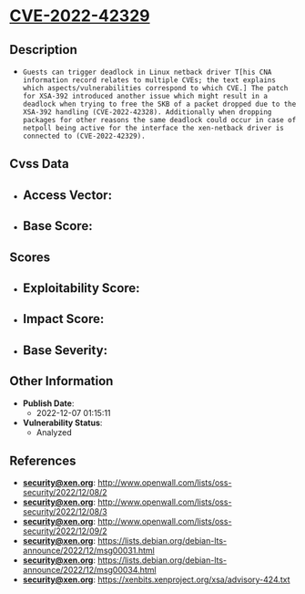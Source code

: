 
# [CVE-2022-42329](https://cve.mitre.org/cgi-bin/cvename.cgi?name=CVE-2022-42329)

## Description

- `Guests can trigger deadlock in Linux netback driver T[his CNA information record relates to multiple CVEs; the text explains which aspects/vulnerabilities correspond to which CVE.] The patch for XSA-392 introduced another issue which might result in a deadlock when trying to free the SKB of a packet dropped due to the XSA-392 handling (CVE-2022-42328). Additionally when dropping packages for other reasons the same deadlock could occur in case of netpoll being active for the interface the xen-netback driver is connected to (CVE-2022-42329).`

## Cvss Data

- **Access Vector**:
  - 
- **Base Score**:
  - 

## Scores

- **Exploitability Score**:
  - 
- **Impact Score**:
  - 
- **Base Severity**:
  - 

## Other Information

- **Publish Date**:
  - 2022-12-07 01:15:11
- **Vulnerability Status**:
  - Analyzed

## References

- **security@xen.org**: http://www.openwall.com/lists/oss-security/2022/12/08/2
- **security@xen.org**: http://www.openwall.com/lists/oss-security/2022/12/08/3
- **security@xen.org**: http://www.openwall.com/lists/oss-security/2022/12/09/2
- **security@xen.org**: https://lists.debian.org/debian-lts-announce/2022/12/msg00031.html
- **security@xen.org**: https://lists.debian.org/debian-lts-announce/2022/12/msg00034.html
- **security@xen.org**: https://xenbits.xenproject.org/xsa/advisory-424.txt
